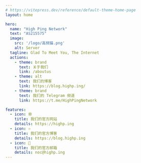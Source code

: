```yaml
---
# https://vitepress.dev/reference/default-theme-home-page
layout: home

hero:
  name: "High Ping Network"
  text: "AS215575"
  image:
    src: '/logo/高频猫.png'
    alt: Server
  tagline: Glad To Meet You, The Internet
  actions:
    - theme: brand
      text: 关于我们
      link: /aboutus
    - theme: alt
      text: 我们的博客
      link: https://blog.highp.ing/
    - theme: brand
      text: 我们的 Telegram 频道
      link: https://t.me/HighPingNetwork

features:
  - icon: 🕸️
    title: 我们的官方网站
    details: https://highp.ing
  - icon: ♾️
    title: 我们的官方博客
    details: https://blog.highp.ing
  - icon: 📧
    title: 我们的官方邮箱
    details: noc@highp.ing
---
```


